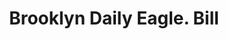 ---
doi: 10.7916/D8MK7QZC
date_other: '1890'
date_other_textual: 1890-1899
form: printed ephemera
genre:
- Invoices
name:
- Brooklyn Daily Eagle
object_in_context_url: https://biggert.cul.columbia.edu/items/view/ave_biggert_00846
subject_hierarchical_geographic:
- New York, New York, United States
subject_name:
- Brooklyn Daily Eagle
title: Brooklyn Daily Eagle. Bill
sort_title: Brooklyn Daily Eagle. Bill
call_number: ave_biggert_00846
coordinates:
- 40.69277777777778,-73.99027777777778
pid: ave_biggert_00846
identifiers: ave_biggert_00846
thumbnail: https://derivativo-1.library.columbia.edu/iiif/2/ldpd:345873/full/!256,256/0/native.jpg
permalink: "/items/ave_biggert_00846/"
layout: iiif-image-page
---
